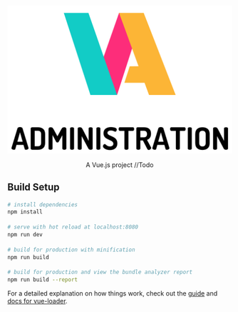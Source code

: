 <p align="center">
<img src="./src/assets/va-big-color-full.svg">
</p>
<p align="center">
A Vue.js project //Todo
</p>


## Build Setup

``` bash
# install dependencies
npm install

# serve with hot reload at localhost:8080
npm run dev

# build for production with minification
npm run build

# build for production and view the bundle analyzer report
npm run build --report
```

For a detailed explanation on how things work, check out the [guide](http://vuejs-templates.github.io/webpack/) and [docs for vue-loader](http://vuejs.github.io/vue-loader).
